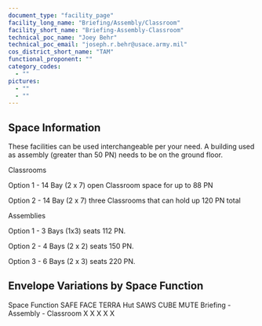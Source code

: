 ```yaml
---
document_type: "facility_page"
facility_long_name: "Briefing/Assembly/Classroom"
facility_short_name: "Briefing-Assembly-Classroom"
technical_poc_name: "Joey Behr"
technical_poc_email: "joseph.r.behr@usace.army.mil"
cos_district_short_name: "TAM"
functional_proponent: ""
category_codes:
  - ""
pictures:
  - ""
  - ""
---
```


## Space Information

These facilities can be used interchangeable per your need. A building used as assembly (greater than 50 PN) needs to be on the ground floor.

Classrooms

Option 1 - 14 Bay (2 x 7) open Classroom space for up to 88 PN

Option 2 - 14 Bay (2 x 7) three Classrooms that can hold up 120 PN total

Assemblies

Option 1 - 3 Bays (1x3) seats 112 PN.

Option 2 - 4 Bays (2 x 2) seats 150 PN.

Option 3 - 6 Bays (2 x 3) seats 220 PN.

## Envelope Variations by Space Function

Space Function SAFE FACE TERRA Hut SAWS CUBE MUTE
Briefing - Assembly - Classroom X X X X X
